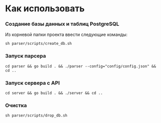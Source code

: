 # Как использовать

### Создание базы данных и таблиц PostgreSQL
Из корневой папки проекта ввести следующие команды:
```
sh parser/scripts/create_db.sh
```

### Запуск парсера
```
cd parser && go build . && ./parser --config="config/config.json" && cd ..
```

### Запуск сервера с API
```
cd server && go build . && ./server && cd ..
```

### Очистка
```
sh parser/scripts/drop_db.sh
```
